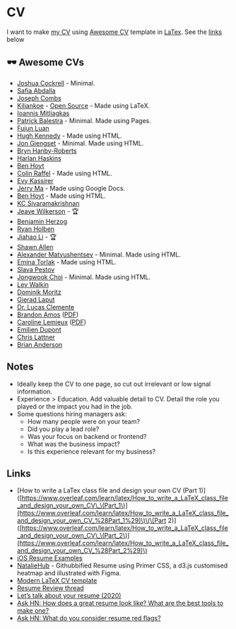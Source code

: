# CV

I want to make [my CV](https://github.com/josephgattuso/cv/blob/master/README.md) using [Awesome CV](https://github.com/posquit0/Awesome-CV) template in [LaTex](https://sourabhbajaj.com/mac-setup/LaTeX/). See the [links](cv.md#links) below

## 🕶 Awesome CVs

- [Joshua Cockrell](http://joshcockrell.com/joshua_cockrell_resume.pdf) - Minimal.
- [Safia Abdalla](https://cloudup.com/cqozUYp889k)
- [Joseph Combs](https://www.josephecombs.com/resume/)
- [Kiliankoe](http://kilian.io/assets/files/cv.pdf) - [Open Source](https://github.com/kiliankoe/cv) - Made using LaTeX.
- [Ioannis Mitliagkas](http://mitliagkas.github.io/cv.pdf)
- [Patrick Balestra](https://patrickbalestra.com/CV.pdf) - Minimal. Made using Pages.
- [Fujun Luan](http://www.cs.cornell.edu/~fujun/files/Fujun_cv.pdf)
- [Hugh Kennedy](http://hughsk.io/resume/) - Made using HTML.
- [Jon Gjengset](https://thesquareplanet.com/cv/) - Minimal. Made using HTML.
- [Bryn Hanby-Roberts](http://bryn.co.uk/cv.pdf)
- [Harlan Haskins](https://www.harlanhaskins.com/files/Resume.pdf)
- [Ben Hoyt](http://benhoyt.com/cv/)
- [Colin Raffel](http://colinraffel.com/cv.html) - Made using HTML.
- [Evy Kassirer](http://www.evykassirer.com/resume)
- [Jerry Ma](https://docs.google.com/document/d/1F16GPu8A0TV1esJHrl9gA5o21OPRLG58kSxdi6dG_48/edit) - Made using Google Docs.
- [Ben Hoyt](https://benhoyt.com/cv/) - Made using HTML.
- [KC Sivaramakrishnan](http://kcsrk.info/cv/cv.pdf)
- [Jeaye Wilkerson](https://jeaye.com/resume.pdf) - 🏆
- [Benjamin Herzog](https://blog.benchr.de/cv.pdf)
- [Ryan Holben](https://ryan-holben.github.io/assets/pdf/Resume.pdf)
- [Jiahao Li](http://ljh.me/resume/) - 🏆
- [Shawn Allen](http://secularproducts.com/cv/)
- [Alexander Matyushentsev](https://alexmt.github.io/resume/) - Minimal. Made using HTML.
- [Emina Torlak](https://homes.cs.washington.edu/~emina/cv.html) - Made using HTML.
- [Slava Pestov](https://docs.google.com/document/d/17IddUbocCQhmx_mCcycij6Dmmn-c0ReZqLWzY-idt-Q/edit)
- [Jongwook Choi](https://wook.kr/cv.html) - Minimal. Made using HTML.
- [Lev Walkin](http://lionet.info/CV)
- [Dominik Moritz](https://www.domoritz.de/cv/)
- [Gierad Laput](https://www.gierad.com/cv/GieradLaput-CVWeb.pdf)
- [Dr. Lucas Clemente](https://clemente.io/)
- [Brandon Amos](http://bamos.github.io/) \([PDF](http://bamos.github.io/data/cv.pdf)\)
- [Caroline Lemieux](https://www.carolemieux.com/) \([PDF](https://www.carolemieux.com/caroline-lemieux-resume.pdf)\)
- [Emilien Dupont](https://emiliendupont.github.io/resume/)
- [Chris Lattner](http://nondot.org/sabre/Resume.html)
- [Brian Anderson](https://brson.github.io/resume.html)

## Notes

- Ideally keep the CV to one page, so cut out irrelevant or low signal information.
- Experience &gt; Education. Add valuable detail to CV. Detail the role you played or the impact you had in the job.
- Some questions hiring managers ask:
  - How many people were on your team?
  - Did you play a lead role?
  - Was your focus on backend or frontend?
  - What was the business impact?
  - Is this experience relevant for my business?

## Links

- [How to write a LaTex class file and design your own CV \(Part 1\)\]\([https://www.overleaf.com/learn/latex/How_to_write_a_LaTeX_class_file_and_design_your_own_CV\_\(Part_1\)](https://www.overleaf.com/learn/latex/How_to_write_a_LaTeX_class_file_and_design_your_own_CV_%28Part_1%29)\)\(\[Part 2\)\]\([https://www.overleaf.com/learn/latex/How_to_write_a_LaTeX_class_file_and_design_your_own_CV\_\(Part_2\)](https://www.overleaf.com/learn/latex/How_to_write_a_LaTeX_class_file_and_design_your_own_CV_%28Part_2%29)\)
- [iOS Resume Examples](https://www.raywenderlich.com/54029/ios-developer-resume-examples)
- [NatalieHub](https://github.com/nataliemarleny/nataliemarleny.github.io) - Githubbified Resume using Primer CSS, a d3.js customised heatmap and illustrated with Figma.
- [Modern LaTeX CV template](https://github.com/fanzeyi/cv)
- [Resume Review thread](https://dev.to/kaydacode/resume-review-1oei)
- [Let’s talk about your resume \(2020\)](https://hugogiraudel.com/2020/01/13/lets-talk-about-your-resume/)
- [Ask HN: How does a great resume look like? What are the best tools to make one?](https://news.ycombinator.com/item?id=16659255)
- [Ask HN: What do you consider resume red flags?](https://news.ycombinator.com/item?id=16982575)
